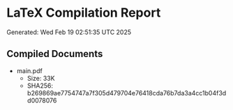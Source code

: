 # LaTeX Compilation Report
Generated: Wed Feb 19 02:51:35 UTC 2025
## Compiled Documents
- main.pdf
  - Size: 33K
  - SHA256: b269869ae7754747a7f305d479704e76418cda76b7da3a4cc1b04f3dd0078076
